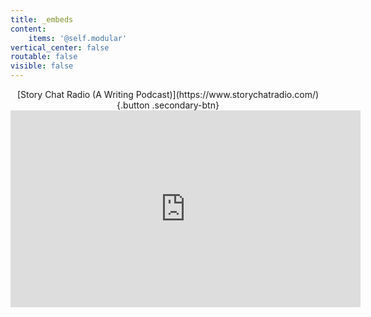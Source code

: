 ```yaml
---
title: _embeds
content:
    items: '@self.modular'
vertical_center: false
routable: false
visible: false
---
```


<center markdown="1">
[Story Chat Radio (A Writing Podcast)](https://www.storychatradio.com/){.button .secondary-btn}

<iframe width="560" height="315" src="https://www.youtube-nocookie.com/embed/videoseries?list=PLGWlFQ8LHuxdA30sAX8gW7BufdogmyrXF" title="YouTube video player" frameborder="0" allow="accelerometer; autoplay; clipboard-write; encrypted-media; gyroscope; picture-in-picture" allowfullscreen></iframe>
</center>